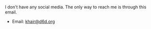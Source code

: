 I don't have any social media. The only way to reach me is through this email.
- Email: khair@d6d.org
